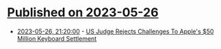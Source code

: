 # [Published on 2023-05-26](index.md)

* [2023-05-26, 21:20:00](https://apple.slashdot.org/story/23/05/26/1834251/us-judge-rejects-challenges-to-apples-50-million-keyboard-settlement?utm_source=rss1.0mainlinkanon&utm_medium=feed) - [US Judge Rejects Challenges To Apple's $50 Million Keyboard Settlement](https://apple.slashdot.org/story/23/05/26/1834251/us-judge-rejects-challenges-to-apples-50-million-keyboard-settlement?utm_source=rss1.0mainlinkanon&utm_medium=feed)
